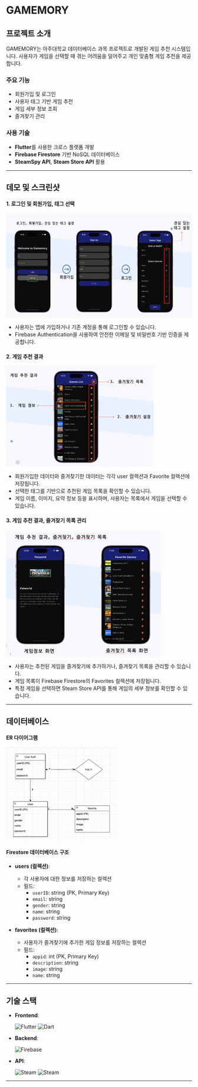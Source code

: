# GAMEMORY

## 프로젝트 소개

GAMEMORY는 아주대학교 데이터베이스 과목 프로젝트로 개발된 게임 추천 시스템입니다. 사용자가 게임을 선택할 때 겪는 어려움을 덜어주고 개인 맞춤형 게임 추천을 제공합니다.

### 주요 기능
- 회원가입 및 로그인
- 사용자 태그 기반 게임 추천
- 게임 세부 정보 조회
- 즐겨찾기 관리

### 사용 기술

- **Flutter**를 사용한 크로스 플랫폼 개발
- **Firebase Firestore** 기반 NoSQL 데이터베이스
- **SteamSpy API**, **Steam Store API** 활용

---

## 데모 및 스크린샷

#### 1. 로그인 및 회원가입, 태그 선택
<p align="left"> <img src="image-1.png" alt="로그인 화면" width="580"  height = "280">

- 사용자는 앱에 가입하거나 기존 계정을 통해 로그인할 수 있습니다.
- Firebase Authentication을 사용하여 안전한 이메일 및 비밀번호 기반 인증을 제공합니다.
#### 2. 게임 추천 결과

<p align="left"> <img src="image-2.png" alt="로그인 화면" width="400"  height = "270">

- 회원가입한 데이터와 즐겨찾기한 데이터는 각각 user 컬렉션과 Favorite 컬렉션에 저장됩니다.
- 선택한 태그를 기반으로 추천된 게임 목록을 확인할 수 있습니다.
- 게임 이름, 이미지, 요약 정보 등을 표시하며, 사용자는 목록에서 게임을 선택할 수 있습니다.


#### 3. 게임 추천 결과, 즐겨찾기 목록 관리

<p align="left"> <img src="image-4.png" alt="로그인 화면" width="420"  height = "340">

- 사용자는 추천된 게임을 즐겨찾기에 추가하거나, 즐겨찾기 목록을 관리할 수 있습니다.
- 게임 목록이 Firebase Firestore의 Favorites 컬렉션에 저장됩니다.
- 특정 게임을 선택하면 Steam Store API를 통해 게임의 세부 정보를 확인할 수 있습니다.

---

## 데이터베이스 

#### ER 다이어그램

<p align="left"> <img src="image-5.png" alt="로그인 화면" width="300"  height = "250">
</p>

#### Firestore 데이터베이스 구조
- **users (컬렉션)**:
  - 각 사용자에 대한 정보를 저장하는 컬렉션
  - 필드:
    - `userID`: string (PK, Primary Key)
    - `email`: string
    - `gender`: string
    - `name`: string
    - `password`: string

- **favorites (컬렉션)**:
  - 사용자가 즐겨찾기에 추가한 게임 정보를 저장하는 컬렉션
  - 필드:
    - `appid`: int (PK, Primary Key)
    - `description`: string
    - `image`: string
    - `name`: string

---

## 기술 스택

- **Frontend**: 

    ![Flutter](https://img.shields.io/badge/Flutter-%2302569B.svg?style=for-the-badge&logo=Flutter&logoColor=white)
![Dart](https://img.shields.io/badge/Dart-%230175C2.svg?style=for-the-badge&logo=Dart&logoColor=white)


- **Backend**: 
    
    ![Firebase](https://img.shields.io/badge/Firebase-%23FFCA28.svg?style=for-the-badge&logo=Firebase&logoColor=white)
- **API**: 

    ![Steam](https://img.shields.io/badge/SteamSpy-API-%23000000.svg?style=for-the-badge&logo=Steam&logoColor=white)   ![Steam](https://img.shields.io/badge/SteamStore-API-%23000000.svg?style=for-the-badge&logo=Steam&logoColor=white)


---

